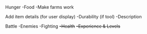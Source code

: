 Hunger
   -Food
   -Make farms work
   
Add item details (for user display)
   -Durability (if tool)
   -Description
   
Battle
   -Enemies
   -Fighting
   ~~-Health~~
   ~~-Experience & Levels~~